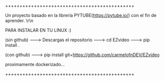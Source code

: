 +++++++++++++++++++++++++++++++++++++++++++++





Un proyecto basado en la librería PYTUBE(https://pytube.io/) con el fin de aprender. \r\n

PARA INSTALAR EN TU LINUX :) 

(sin github) --->
Descargas el repositorio --->
cd EZvideo ---> 
pip install . 

(con github) --->
pip install git+https://github.com/carmelofnDEV/EZvideo 


proximamente dockerizado... 




+++++++++++++++++++++++++++++++++++++++++++++

